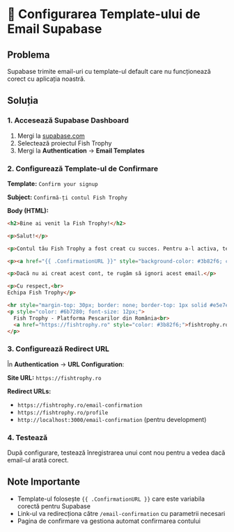 # 📧 Configurarea Template-ului de Email Supabase

## Problema
Supabase trimite email-uri cu template-ul default care nu funcționează corect cu aplicația noastră.

## Soluția

### 1. Accesează Supabase Dashboard
1. Mergi la [supabase.com](https://supabase.com)
2. Selectează proiectul Fish Trophy
3. Mergi la **Authentication** → **Email Templates**

### 2. Configurează Template-ul de Confirmare

**Template:** `Confirm your signup`

**Subject:** `Confirmă-ți contul Fish Trophy`

**Body (HTML):**
```html
<h2>Bine ai venit la Fish Trophy!</h2>

<p>Salut!</p>

<p>Contul tău Fish Trophy a fost creat cu succes. Pentru a-l activa, te rugăm să confirmi email-ul apăsând pe link-ul de mai jos:</p>

<p><a href="{{ .ConfirmationURL }}" style="background-color: #3b82f6; color: white; padding: 12px 24px; text-decoration: none; border-radius: 6px; display: inline-block;">Confirmă contul</a></p>

<p>Dacă nu ai creat acest cont, te rugăm să ignori acest email.</p>

<p>Cu respect,<br>
Echipa Fish Trophy</p>

<hr style="margin-top: 30px; border: none; border-top: 1px solid #e5e7eb;">
<p style="color: #6b7280; font-size: 12px;">
  Fish Trophy - Platforma Pescarilor din România<br>
  <a href="https://fishtrophy.ro" style="color: #3b82f6;">fishtrophy.ro</a>
</p>
```

### 3. Configurează Redirect URL

În **Authentication** → **URL Configuration**:

**Site URL:** `https://fishtrophy.ro`

**Redirect URLs:** 
- `https://fishtrophy.ro/email-confirmation`
- `https://fishtrophy.ro/profile`
- `http://localhost:3000/email-confirmation` (pentru development)

### 4. Testează

După configurare, testează înregistrarea unui cont nou pentru a vedea dacă email-ul arată corect.

## Note Importante

- Template-ul folosește `{{ .ConfirmationURL }}` care este variabila corectă pentru Supabase
- Link-ul va redirecționa către `/email-confirmation` cu parametrii necesari
- Pagina de confirmare va gestiona automat confirmarea contului
